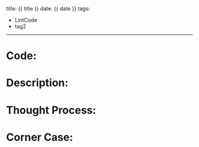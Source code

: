 title: {{ title }}
date: {{ date }}
tags:
- LintCode
- tag2
---

[]()

# Code: 

<!--more-->

# Description: 

# Thought Process:

# Corner Case:

